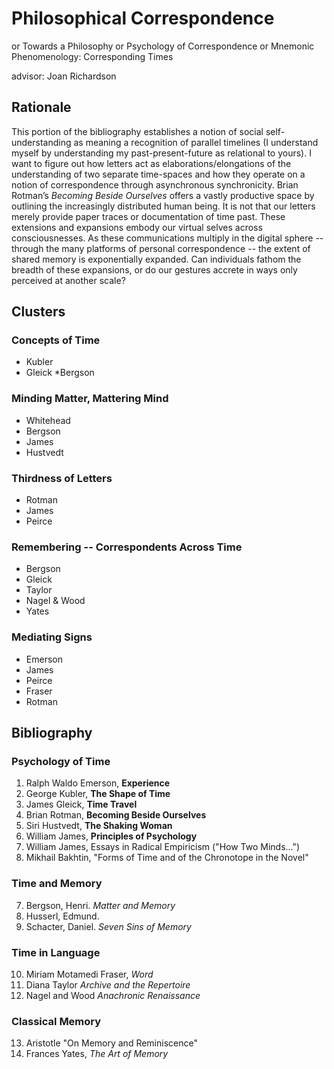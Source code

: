 # Philosophical Correspondence
or Towards a Philosophy or Psychology of Correspondence 
or Mnemonic Phenomenology: Corresponding Times

advisor: Joan Richardson

## Rationale
This portion of the bibliography establishes a notion of social self-understanding as meaning a recognition of parallel timelines (I understand myself by understanding my past-present-future as relational to yours). I want to figure out how letters act as elaborations/elongations of the understanding of two separate time-spaces and how they operate on a notion of correspondence through asynchronous synchronicity. Brian Rotman’s *Becoming Beside Ourselves* offers a vastly productive space by outlining the increasingly distributed human being. It is not that our letters merely provide paper traces or documentation of time past. These extensions and expansions embody our virtual selves across consciousnesses. As these communications multiply in the digital sphere -- through the many platforms of personal correspondence -- the extent of shared memory is exponentially expanded. Can individuals fathom the breadth of these expansions, or do our gestures accrete in ways only perceived at another scale? 

## Clusters
### Concepts of Time
* Kubler
* Gleick
*Bergson
### Minding Matter, Mattering Mind
* Whitehead
* Bergson
* James
* Hustvedt
### Thirdness of Letters 
* Rotman
* James
* Peirce
### Remembering -- Correspondents Across Time
* Bergson
* Gleick
* Taylor
* Nagel & Wood
* Yates
### Mediating Signs
* Emerson
* James
* Peirce 
* Fraser
* Rotman


## Bibliography
### Psychology of Time
1. Ralph Waldo Emerson, **Experience**
1. George Kubler, **The Shape of Time**
2. James Gleick, **Time Travel** 
3. Brian Rotman, **Becoming Beside Ourselves** 
4. Siri Hustvedt, **The Shaking Woman** 
5. William James, **Principles of Psychology** 
6. William James, Essays in Radical Empiricism ("How Two Minds...") 
6. Mikhail Bakhtin, "Forms of Time and of the Chronotope in the Novel"
### Time and Memory
7. Bergson, Henri.  *Matter and Memory*
8. Husserl, Edmund.
9. Schacter, Daniel. *Seven Sins of Memory*
### Time in Language
10. Miriam Motamedi Fraser, *Word*
11. Diana Taylor *Archive and the Repertoire* 
12. Nagel and Wood *Anachronic Renaissance* 
### Classical Memory
13. Aristotle "On Memory and Reminiscence"  
14. Frances Yates, *The Art of Memory*